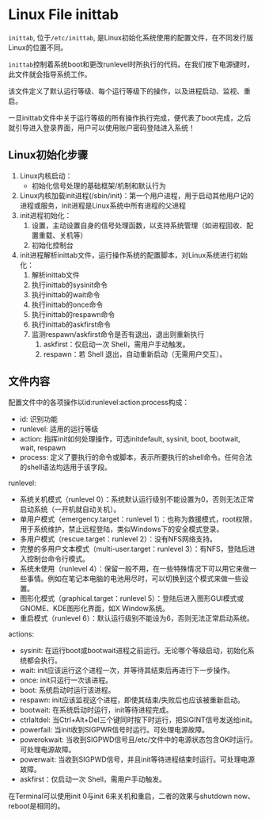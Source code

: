 # Linux File inittab

`inittab`, 位于`/etc/inittab`, 是Linux初始化系统使用的配置文件，在不同发行版Linux的位置不同。

`inittab`控制着系统boot和更改runlevel时所执行的代码。在我们按下电源键时，此文件就会指导系统工作。

该文件定义了默认运行等级、每个运行等级下的操作，以及进程启动、监视、重启。

一旦inittab文件中关于运行等级的所有操作执行完成，便代表了boot完成，之后就引导进入登录界面，用户可以使用账户密码登陆进入系统！


## Linux初始化步骤

1. Linux内核启动：
   - 初始化信号处理的基础框架/机制和默认行为
2. Linux内核加载init进程(/sbin/init)：第一个用户进程，用于启动其他用户记的进程或服务，init进程是Linux系统中所有进程的父进程
3. init进程初始化：
   1. 设置，主动设置​​自身的信号处理函数​​，以支持系统管理（如进程回收、配置重载、关机等）
   2. 初始化控制台
4. init进程解析inittab文件，运行操作系统的配置脚本，对Linux系统进行初始化：
   1. 解析inittab文件
   2. 执行inittab的sysinit命令
   3. 执行inittab的wait命令
   4. 执行inittab的once命令
   5. 执行inittab的respawn命令
   6. 执行inittab的askfirst命令
   7. 监测respawn/askfirst命令是否有退出，退出则重新执行
      1. askfirst​​：仅启动一次 Shell，需用户手动触发。
      2. ​​respawn​​：若 Shell 退出，自动重新启动（无需用户交互）。



## 文件内容

配置文件中的各项操作以id:runlevel:action:process构成：

- id: 识别功能
- runlevel: 适用的运行等级
- action: 指挥init如何处理操作，可选initdefault, sysinit, boot, bootwait, wait, respawn
- process: 定义了要执行的命令或脚本，表示所要执行的shell命令。任何合法的shell语法均适用于该字段。


runlevel:
- 系统关机模式（runlevel 0）：系统默认运行级别不能设置为0，否则无法正常启动系统（一开机就自动关机）。
- 单用户模式（emergency.target：runlevel 1）：也称为救援模式，root权限，用于系统维护，禁止远程登陆，类似Windows下的安全模式登录。
- 多用户模式（rescue.target：runlevel 2）：没有NFS网络支持。
- 完整的多用户文本模式（multi-user.target：runlevel 3）：有NFS，登陆后进入控制台命令行模式。
- 系统未使用（runlevel 4）：保留一般不用，在一些特殊情况下可以用它来做一些事情。例如在笔记本电脑的电池用尽时，可以切换到这个模式来做一些设置。
- 图形化模式（graphical.target：runlevel 5）：登陆后进入图形GUI模式或GNOME、KDE图形化界面，如X Window系统。
- 重启模式（runlevel 6）：默认运行级别不能设为6，否则无法正常启动系统。


actions:
- sysinit: 在运行boot或bootwait进程之前运行。无论哪个等级启动，初始化系统都会执行。
- wait: init应该运行这个进程一次，并等待其结束后再进行下一步操作。
- once: init只运行一次该进程。
- boot: 系统启动时运行该进程。
- respawn: init应该监视这个进程，即使其结束/失败后也应该被重新启动。
- bootwait: 在系统启动时运行，init等待进程完成。
- ctrlaltdel: 当Ctrl+Alt+Del三个键同时按下时运行，把SIGINT信号发送给init。
- powerfail: 当init收到SIGPWR信号时运行。可处理电源故障。
- powerokwait: 当收到SIGPWD信号且/etc/文件中的电源状态包含OK时运行。可处理电源故障。
- powerwait: 当收到SIGPWD信号，并且init等待进程结束时运行。可处理电源故障。
- askfirst​​：仅启动一次 Shell，需用户手动触发。


在Terminal可以使用init 0与init 6来关机和重启，二者的效果与shutdown now、reboot是相同的。




